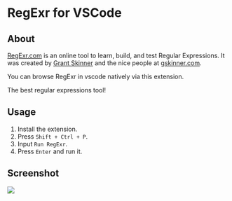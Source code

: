 # RegExr for VSCode

## About

[RegExr.com](https://regexr.com) is an online tool to learn, build, and test Regular Expressions. It was created by [Grant Skinner](https://twitter.com/gskinner) and the nice people at [gskinner.com](http://gskinner.com/).

You can browse RegExr in vscode natively via this extension.

The best regular expressions tool!

## Usage

1. Install the extension.
2. Press `Shift + Ctrl + P`.
3. Input `Run RegExr`.
4. Press `Enter` and run it.

## Screenshot

![](https://gitee.com/orangex4/picgo/raw/master/images/20220321144814.png)
